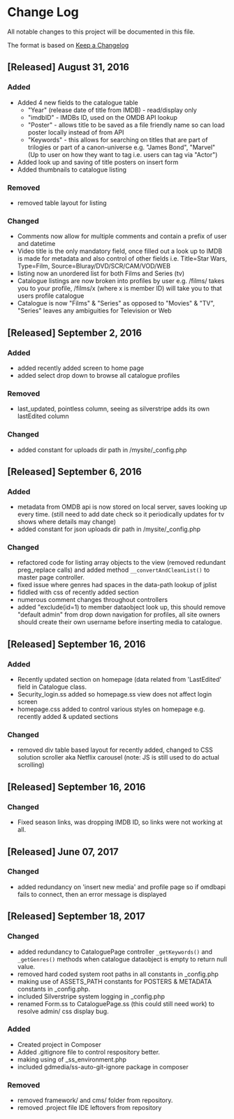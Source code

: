 # Change Log
All notable changes to this project will be documented in this file.

The format is based on [Keep a Changelog](http://keepachangelog.com/) 

## [Released] August 31, 2016
### Added
- Added 4 new fields to the catalogue table
	- "Year" (release date of title from IMDB) - read/display only
	- "imdbID" - IMDBs ID, used on the OMDB API lookup
	- "Poster" - allows title to be saved as a file friendly name so can load poster locally instead of from API
	- "Keywords" - this allows for searching on titles that are part of trilogies or part of a canon-universe e.g. "James Bond", "Marvel" (Up to user on how they want to tag i.e. users can tag via "Actor")
- Added look up and saving of title posters on insert form
- Added thumbnails to catalogue listing

### Removed
- removed table layout for listing

### Changed
- Comments now allow for multiple comments and contain a prefix of user and datetime
- Video title is the only mandatory field, once filled out a look up to IMDB is made for metadata and also control of other fields i.e. Title=Star Wars, Type=Film, Source=Bluray/DVD/SCR/CAM/VOD/WEB	
- listing now an unordered list for both Films and Series (tv)
- Catalogue listings are now broken into profiles by user e.g. /films/ takes you to your profile, /films/x (where x is member ID) will take you to that users profile catalogue
- Catalogue is now "Films" &  "Series" as opposed to "Movies" & "TV", "Series" leaves any ambiguities for Television or Web

## [Released] September 2, 2016

### Added
- added recently added screen to home page
- added select drop down to browse all catalogue profiles

### Removed
- last_updated, pointless column, seeing as  silverstripe adds its own lastEdited column

### Changed
- added constant for uploads dir path in /mysite/_config.php

## [Released] September 6, 2016

### Added
- metadata from OMDB api is now stored on local server, saves looking up every time. (still need to add date check so it periodically updates for tv shows where details may change)
- added constant for json uploads dir path in /mysite/_config.php

### Changed
- refactored code for listing array objects to the view (removed redundant preg_replace calls) and added method ```__convertAndCleanList()``` to master page controller.
- fixed issue where genres had spaces in the data-path lookup of jplist
- fiddled with css of recently added section
- numerous comment changes throughout controllers
- added "exclude(id=1) to member dataobject look up, this should remove "default admin" from drop down navigation for profiles, all site owners should create their own username before inserting media to catalogue.

## [Released] September 16, 2016

### Added
- Recently updated section on homepage (data related from 'LastEdited' field in Catalogue class.
- Security_login.ss added so homepage.ss view does not affect login screen
- homepage.css added to control various styles on homepage e.g. recently added & updated sections

### Changed
- removed div table based layout for recently added, changed to CSS solution scroller aka Netflix carousel (note: JS is still used to do actual scrolling)

## [Released] September 16, 2016
### Changed
- Fixed season links, was dropping IMDB ID, so links were not working at all.

## [Released] June 07, 2017
### Changed
- added redundancy on 'insert new media' and profile page so if omdbapi fails to connect, then an error message is displayed 

## [Released] September 18, 2017
### Changed
- added redundancy to CataloguePage controller `_getKeywords()` and `_getGenres()` methods when catalogue dataobject is empty to return null value.
- removed hard coded system root paths in all constants in _config.php
- making use of ASSETS_PATH constants for POSTERS & METADATA constants in _config.php.
- included Silverstripe system logging in _config.php
- renamed Form.ss to CataloguePage.ss (this could still need work) to resolve admin/ css display bug.
### Added
- Created project in Composer
- Added .gitignore file to control respository better.
- making using of _ss_environment.php
- included gdmedia/ss-auto-git-ignore package in composer
### Removed
- removed framework/ and cms/ folder from repository.
- removed .project file IDE leftovers from repository
